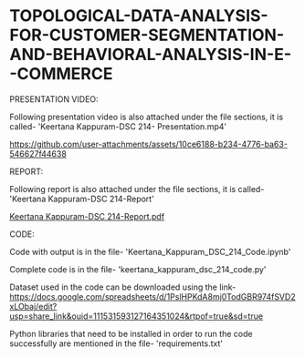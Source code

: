 # TOPOLOGICAL-DATA-ANALYSIS-FOR-CUSTOMER-SEGMENTATION-AND-BEHAVIORAL-ANALYSIS-IN-E--COMMERCE

PRESENTATION VIDEO:

Following presentation video is also attached under the file sections, it is called- 'Keertana Kappuram-DSC 214- Presentation.mp4'

https://github.com/user-attachments/assets/10ce6188-b234-4776-ba63-546627f44638

REPORT:

Following report is also attached under the file sections, it is called- 'Keertana Kappuram-DSC 214-Report'

[Keertana Kappuram-DSC 214-Report.pdf](https://github.com/user-attachments/files/20682578/Keertana.Kappuram-DSC.214-Report.pdf)

CODE:

Code with output is in the file- 'Keertana_Kappuram_DSC_214_Code.ipynb'

Complete code is in the file- 'keertana_kappuram_dsc_214_code.py'

Dataset used in the code can be downloaded using the link- https://docs.google.com/spreadsheets/d/1PslHPKdA8mj0TodGBR974fSVD2xLObaj/edit?usp=share_link&ouid=111531593127164351024&rtpof=true&sd=true

Python libraries that need to be installed in order to run the code successfully are mentioned in the file- 'requirements.txt'
